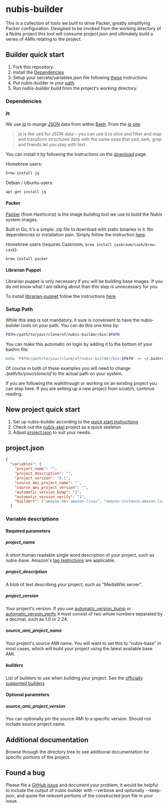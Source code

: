 ﻿

# nubis-builder

This is a collection of tools we built to drive Packer, greatly simplifying
Packer configuration. Designed to be invoked from the working directory of a
Nubis project this tool will consume project.json and ultimately build a series
of AMIs relating to the project.

## Builder quick start

1. Fork this repository
1. Install the [Dependencies](#dependencies)
1. Setup your secrets/variables.json file following [these](secrets/README.md) instructions
1. Put nubis-builder in your [path](#setup-path)
1. Run *nubis-builder build* from the project's working directory.

### Dependencies

#### jq

We use [jq](https://stedolan.github.io/jq/) to munge [JSON](http://json.org/)
data from within [Bash](http://www.gnu.org/software/bash/). From the
[jq site](https://stedolan.github.io/jq/):
>jq is like sed for JSON data – you can use it to slice and filter and map and
transform structured data with the same ease that sed, awk, grep and friends
let you play with text.

You can install it by following the instructions on the
[download](https://stedolan.github.io/jq/download/) page.

Homebrew users:

```bash
brew install jq
```

Debian / Ubuntu users:

```bash
apt-get install jq
```

#### Packer

[Packer](https://www.packer.io/) (from Hashicorp) is the image building tool we
use to build the Nubis system images.

Built in Go, it's a simple .zip file to download with static binaries in it. No
dependencies or installation pain. Simply follow the instruction [here](https://www.packer.io/downloads.html).

Homebrew users (requires Caskroom, ```brew install caskroom/cask/brew-cask```):

```bash
brew install packer
```

#### Librarian Puppet

Librarian puppet is only necessary if you will be building base images. If you
do not know what I am talking about than this step is unnecessary for you.

To install [librarian-puppet](https://github.com/rodjek/librarian-puppet) follow
the instructions [here](https://github.com/rodjek/librarian-puppet#how-to-use).

### Setup Path

While this step is not mandatory, it sure is convenient to have the
nubis-builder tools on your path. You can do this one time by:

```bash
PATH=/path/to/your/clone/of/nubis-builder/bin:$PATH
```

You can make this automatic on login by adding it to the bottom of your bashrc
file:

```bash
echo "PATH=/path/to/your/clone/of/nubis-builder/bin:$PATH" >> ~/.bashrc
```

Of course in both of these examples you will need to change
*/path/to/your/clone/of* to the actual path on your system.

If you are following the walkthrough or working on an existing project you can
stop here. If you are setting up a new project from scratch, continue reading.

## New project quick start

1. Set up nubis-builder according to the [quick start instructions](#builder-quick-start)
1. Check out the [nubis-skel](https://github.com/Nubisproject/nubis-skel)
   project as a quick skeleton
1. Adjust [project.json](#projectjson) to suit your needs.

## project.json

```JSON
{
  "variables": {
    "project_name": "",
    "project_description": "",
    "project_version": "0.1",
    "source_ami_project_name": "",
    "source_ami_project_version": "",
    "automatic_version_bump": "1",
    "automatic_version_verify": "1",
    "builders": ["amazon-ebs-amazon-linux", "amazon-instance-amazon-linux"]
  }
```

### Variable descriptions

#### Required parameters

##### project_name

A short human readable single word description of your project, such as
nubis-base. Amazon's [tag restrictions](https://docs.aws.amazon.com/AWSEC2/latest/UserGuide/Using_Tags.html#tag-restrictions)
are applicable.

##### project_description

A blob of text describing your project, such as "MediaWiki server".

##### project_version

Your project's version. If you use [automatic_version_bump](#automatic_version_bump)
or [automatic_version_verify](#automatic_version_verify) it must consist of two
whole numbers separated by a decimal, such as 1.0 or 2.24.

##### source_ami_project_name

Your project's source AMI name. You will want to set this to "nubis-base" in
most cases, which will build your project using the latest available base AMI.

##### builders

List of builders to use when building your project.
See the [officially supported builders](packer#builders)

#### Optional parameters

##### source_ami_project_version

You can optionally pin the source AMI to a specific version. Should not include
source project name.

## Additional documentation

Browse through the directory tree to see additional documentation for specific
portions of the project.

## Found a bug

Please file a [GitHub issue](https://github.com/nubisproject/nubis-builder/issues)
and document your problem, it would be helpful to include the output of
nubis-builder with --verbose and optionally --keep-json, and quote the relevant
portions of the constructed json file in your issue.
